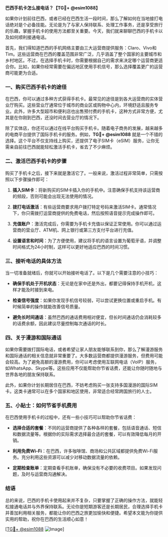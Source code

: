 **巴西手机卡怎么接电话？【TG💪+ @esim1088】**

如果你计划前往巴西，或者已经在巴西生活一段时间，那么了解如何在当地接打电话绝对是个必备技能。无论是为了与家人保持联系、处理工作事务，还是享受旅行的乐趣，掌握手机卡的使用方法都至关重要。今天，我们就来聊聊巴西的手机卡以及如何顺利接通电话。

首先，我们得知道巴西的手机网络主要由三大运营商提供服务：Claro、Vivo和Tim。这些运营商在巴西的覆盖范围非常广泛，几乎涵盖了整个国家的主要城市和乡村地区。不过，在选择手机卡时，你需要根据自己的需求来决定哪个运营商更适合你。比如，如果你经常需要在偏远地区使用手机信号，那么选择覆盖更广的运营商可能更为合适。

### **一、购买巴西手机卡的途径**

在巴西，你可以通过多种方式获得手机卡。最常见的途径是到各大运营商的实体营业厅购买。这些营业厅通常位于城市的商业区或购物中心内，环境舒适且服务专业。此外，许多大型超市和便利店也出售预付费的手机卡，这种方式非常方便，尤其是在你刚到巴西，还没时间去营业厅的情况下。

除了实体店，你还可以通过在线平台购买手机卡。随着电子商务的发展，越来越多的电商平台提供了国际手机卡的服务。例如，**TG💪+ @esim1088** 就是一个不错的选择。这个平台不仅支持线上购买，还提供了电子SIM卡（eSIM）服务，让你无需亲自前往巴西就能轻松激活手机卡，省去了不少麻烦。

### **二、激活巴西手机卡的步骤**

购买了手机卡之后，接下来就是激活它了。一般来说，激活过程非常简单，只需按照以下步骤操作即可：

1. **插入SIM卡**：将新购买的SIM卡插入你的手机中。注意确保手机支持该运营商的频段，否则可能会出现无法使用的情况。
   
2. **拨打电话激活**：有些运营商要求用户拨打特定号码来激活SIM卡。通常情况下，你只需拨打运营商提供的免费电话，然后按照语音提示完成操作即可。

3. **充值账户**：激活完成后，你需要为手机卡充值以保证正常使用。你可以通过运营商的营业厅、ATM机、网上银行或第三方支付平台进行充值。

4. **设置语言和时间**：为了方便使用，建议将手机的语言设置为葡萄牙语，并调整时间格式为24小时制，这样可以更好地适应巴西的时间习惯。

### **三、接听电话的具体方法**

当一切准备就绪后，你就可以开始接听电话了。以下是几个需要注意的小技巧：

- **确保手机处于开机状态**：无论是在家中还是外出，都要记得保持手机开机，这样才能及时接到来电。
  
- **检查信号强度**：如果你发现手机信号较弱，可以尝试更换位置或重启手机。有时候简单的操作就能改善信号质量。

- **避免长时间通话**：虽然巴西的通话费用相对便宜，但长时间通话仍会消耗较多的话费余额，因此建议尽量控制每次通话的时长。

### **四、关于漫游和国际通话**

如果你需要拨打国际电话，或者希望让家人朋友能够联系到你，那么了解漫游服务和国际通话的相关信息就非常重要了。大多数运营商都提供漫游服务，但费用可能会较高。为了避免高额的漫游费用，你可以考虑使用互联网电话（VoIP）服务，如WhatsApp、Skype等。这些应用不仅能帮助你节省话费，还能让你随时随地与世界各地的朋友保持联系。

此外，如果你计划长期居住在巴西，不妨考虑购买一张支持多国漫游的国际SIM卡。这类卡通常可以在多个国家和地区使用，非常适合经常跨国旅行的人士。

### **五、小贴士：如何节省手机费用**

在巴西使用手机卡的过程中，还有一些小技巧可以帮助你节省话费：

- **选择合适的套餐**：不同的运营商提供了各种各样的套餐，包括语音通话、短信和数据流量等。根据你的实际需求选择最合适的套餐，可以有效降低每月的开销。

- **利用免费Wi-Fi**：在巴西，许多咖啡馆、商场和公共区域都提供免费Wi-Fi服务。充分利用这些资源可以减少对移动数据流量的依赖。

- **定期检查账单**：定期查看手机账单，确保没有不必要的收费项目。如果发现问题，及时与运营商沟通解决。

### **结语**

总的来说，巴西的手机卡使用起来并不复杂，只要掌握了正确的操作方法，就能轻松接通电话并与外界保持联系。无论你是短期游客还是长期居民，合理选择手机卡并善加利用相关服务，都能让你的巴西之旅更加愉快和便捷。希望本文能为你提供实用的帮助，祝你在巴西的生活顺心如意！

[[TG💪+ @esim1088](https://t.me/s/esim1088) ![Image](https://i.postimg.cc/4NQfJmqS/Snipaste-2025-05-13-00-14-12.png)]